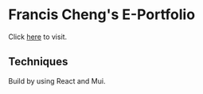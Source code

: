 # Francis Cheng's E-Portfolio

Click [here](bingqingcheng.com) to visit.

## Techniques

Build by using React and Mui.
